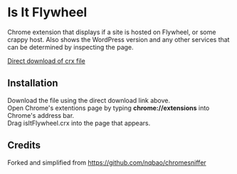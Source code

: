 Is It Flywheel
=============

Chrome extension that displays if a site is hosted on Flywheel, or some crappy host.
Also shows the WordPress version and any other services that can be determined by inspecting the page.

[Direct download of crx file](https://github.com/avondohren/is-it-flywheel/blob/master/isItFlywheel.crx?raw=true)

Installation
------------

Download the file using the direct download link above.  
Open Chrome's extentions page by typing **chrome://extensions** into Chrome's address bar.  
Drag isItFlywheel.crx into the page that appears.

Credits
-------

Forked and simplified from https://github.com/nqbao/chromesniffer
